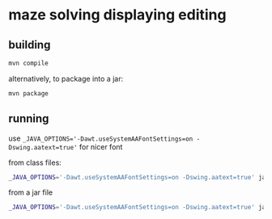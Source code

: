 # maze solving displaying editing

## building

```bash
mvn compile
```

alternatively, to package into a jar:
```bash
mvn package
```

## running

use `_JAVA_OPTIONS='-Dawt.useSystemAAFontSettings=on -Dswing.aatext=true'`
for nicer font

from class files:
```bash
_JAVA_OPTIONS='-Dawt.useSystemAAFontSettings=on -Dswing.aatext=true' java -cp target/classes lmp2.oscillate.App
```

from a jar file
```bash
_JAVA_OPTIONS='-Dawt.useSystemAAFontSettings=on -Dswing.aatext=true' java -jar target/oscillate-VERSION.jar
```
